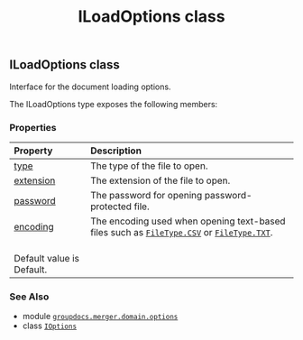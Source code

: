 ﻿---
title: ILoadOptions class
second_title: GroupDocs.Merger for Python via .NET API References
description: 
type: docs
url: /python-net/groupdocs.merger.domain.options/iloadoptions/
is_root: false
weight: 80
---

## ILoadOptions class

Interface for the document loading options.



The ILoadOptions type exposes the following members:

### Properties
| Property | Description |
| :- | :- |
| [type](/merger/python-net/groupdocs.merger.domain.options/iloadoptions/type) | The type of the file to open. |
| [extension](/merger/python-net/groupdocs.merger.domain.options/iloadoptions/extension) | The extension of the file to open. |
| [password](/merger/python-net/groupdocs.merger.domain.options/iloadoptions/password) | The password for opening password-protected file. |
| [encoding](/merger/python-net/groupdocs.merger.domain.options/iloadoptions/encoding) | The encoding used when opening text-based files such as [`FileType.CSV`](/merger/python-net/groupdocs.merger.domain/filetype) or [`FileType.TXT`](/merger/python-net/groupdocs.merger.domain/filetype).<br/>Default value is Default. |



### See Also
* module [`groupdocs.merger.domain.options`](..)
* class [`IOptions`](/merger/python-net/groupdocs.merger.domain.options/ioptions)

